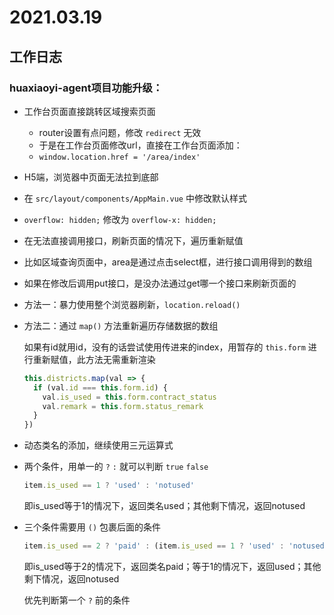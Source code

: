 # 2021.03.19

## 工作日志

### huaxiaoyi-agent项目功能升级：

* 工作台页面直接跳转区域搜索页面

  *	router设置有点问题，修改 `redirect` 无效
  *	于是在工作台页面修改url，直接在工作台页面添加：
  *	`window.location.href = '/area/index'`

*	H5端，浏览器中页面无法拉到底部

  *	在 `src/layout/components/AppMain.vue` 中修改默认样式
  *	`overflow: hidden;` 修改为 `overflow-x: hidden;`

*	在无法直接调用接口，刷新页面的情况下，遍历重新赋值

  *	比如区域查询页面中，area是通过点击select框，进行接口调用得到的数组
  *	如果在修改后调用put接口，是没办法通过get哪一个接口来刷新页面的
  *	方法一：暴力使用整个浏览器刷新，`location.reload()` 
  *	方法二：通过 `map()` 方法重新遍历存储数据的数组

    如果有id就用id，没有的话尝试使用传进来的index，用暂存的 `this.form` 进行重新赋值，此方法无需重新渲染

    ```js
    this.districts.map(val => {
      if (val.id === this.form.id) {
        val.is_used = this.form.contract_status
        val.remark = this.form.status_remark
      }
    })
    ```

*	动态类名的添加，继续使用三元运算式

  *	两个条件，用单一的 `?` `:` 就可以判断 `true` `false` 
    ```js
    item.is_used == 1 ? 'used' : 'notused'
    ```

    即is_used等于1的情况下，返回类名used；其他剩下情况，返回notused

  *	三个条件需要用 `()` 包裹后面的条件
    ```js
    item.is_used == 2 ? 'paid' : (item.is_used == 1 ? 'used' : 'notused')
    ```

    即is_used等于2的情况下，返回类名paid；等于1的情况下，返回used；其他剩下情况，返回notused

    优先判断第一个 `?` 前的条件

